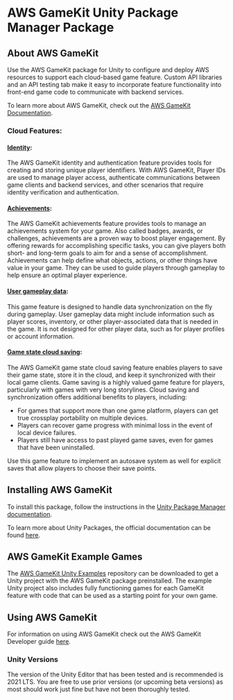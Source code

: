 # AWS GameKit Unity Package Manager Package

## About AWS GameKit
Use the AWS GameKit package for Unity to configure and deploy AWS resources to support each cloud-based game feature. Custom API libraries
and an API testing tab make it easy to incorporate feature functionality into front-end game code to communicate with backend services.

To learn more about AWS GameKit, check out the [AWS GameKit Documentation](https://docs.aws.amazon.com/gamekit/).

### Cloud Features:
#### [Identity](https://docs.aws.amazon.com/gamekit/latest/DevGuide/identity-auth.html):

The AWS GameKit identity and authentication feature provides tools for creating and storing unique player identifiers.
With AWS GameKit, Player IDs are used to manage player access, authenticate communications between game clients and
backend services, and other scenarios that require identity verification and authentication.

#### [Achievements](https://docs.aws.amazon.com/gamekit/latest/DevGuide/achievements.html):
The AWS GameKit achievements feature provides tools to manage an achievements system for your game. Also called
badges, awards, or challenges, achievements are a proven way to boost player engagement. By offering rewards for
accomplishing specific tasks, you can give players both short- and long-term goals to aim for and a sense of
accomplishment. Achievements can help define what objects, actions, or other things have value in your game. They
can be used to guide players through gameplay to help ensure an optimal player experience.

#### [User gameplay data](https://docs.aws.amazon.com/gamekit/latest/DevGuide/gameplay-data.html):
This game feature is designed to handle data synchronization on the fly during gameplay. User gameplay data might include
information such as player scores, inventory, or other player-associated data that is needed in the game. It is not
designed for other player data, such as for player profiles or account information.

#### [Game state cloud saving](https://docs.aws.amazon.com/gamekit/latest/DevGuide/game-save.html):
The AWS GameKit game state cloud saving feature enables players to save their game state, store it in the cloud, and
keep it synchronized with their local game clients. Game saving is a highly valued game feature for players, particularly
with games with very long storylines. Cloud saving and synchronization offers additional benefits to players, including:

- For games that support more than one game platform, players can get true crossplay portability on multiple devices.
- Players can recover game progress with minimal loss in the event of local device failures.
- Players still have access to past played game saves, even for games that have been uninstalled.

Use this game feature to implement an autosave system as well for explicit saves that allow players to choose their
save points.

## Installing AWS GameKit
To install this package, follow the instructions in the
[Unity Package Manager documentation](https://docs.unity3d.com/Packages/com.unity.package-manager-ui@latest/index.html).

To learn more about Unity Packages, the official documentation can be found [here](https://docs.unity3d.com/Manual/Packages.html).

## AWS GameKit Example Games
The [AWS GameKit Unity Examples](https://github.com/aws/aws-gamekit-unity-examples) repository can be downloaded to
get a Unity project with the AWS GameKit package preinstalled. The example Unity project also includes fully functioning
games for each GameKit feature with code that can be used as a starting point for your own game.

## Using AWS GameKit
For information on using AWS GameKit check out the AWS GameKit Developer guide [here](https://docs.aws.amazon.com/gamekit/latest/UnityDevGuide/).

### Unity Versions
The version of the Unity Editor that has been tested and is recommended is 2021 LTS. You are free to use prior versions
(or upcoming beta versions) as most should work just fine but have not been thoroughly tested.
